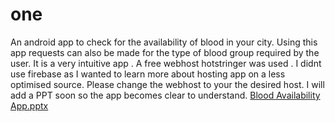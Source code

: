# one
An android app to check for the availability of blood in your city.
Using this app requests can also be made for the type of blood group required by the user.
It is a very intuitive app .
A free webhost hotstringer was used .
I didnt use firebase as I wanted to learn more about hosting app on a less optimised source.
Please change the webhost to your the desired host.
I will add a PPT soon so the app becomes clear to understand.
[Blood Availability App.pptx](https://github.com/akhilapper/one/files/7631358/Blood.Availability.App.pptx)
